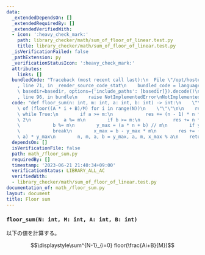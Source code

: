 ```yaml
---
data:
  _extendedDependsOn: []
  _extendedRequiredBy: []
  _extendedVerifiedWith:
  - icon: ':heavy_check_mark:'
    path: library_checker/math/sum_of_floor_of_linear.test.py
    title: library_checker/math/sum_of_floor_of_linear.test.py
  _isVerificationFailed: false
  _pathExtension: py
  _verificationStatusIcon: ':heavy_check_mark:'
  attributes:
    links: []
  bundledCode: "Traceback (most recent call last):\n  File \"/opt/hostedtoolcache/PyPy/3.7.13/x64/site-packages/onlinejudge_verify/documentation/build.py\"\
    , line 71, in _render_source_code_stat\n    bundled_code = language.bundle(stat.path,\
    \ basedir=basedir, options={'include_paths': [basedir]}).decode()\n  File \"/opt/hostedtoolcache/PyPy/3.7.13/x64/site-packages/onlinejudge_verify/languages/python.py\"\
    , line 96, in bundle\n    raise NotImplementedError\nNotImplementedError\n"
  code: "def floor_sum(n: int, m: int, a: int, b: int) -> int:\n    \"\"\"\n    Sum\
    \ of (floor((A * i + B)/M) for i in range(N))\n    \"\"\"\n\n    res = 0\n   \
    \ while True:\n        if a >= m:\n            res += (n - 1) * n * (a // m) //\
    \ 2\n            a %= m\n        if b >= m:\n            res += n * (b // m)\n\
    \            b %= m\n        y_max = (a * n + b) // m\n        if y_max == 0:\n\
    \            break\n        x_max = b - y_max * m\n        res += (n + x_max //\
    \ a) * y_max\n        n, m, a, b = y_max, a, m, x_max % a\n    return res\n"
  dependsOn: []
  isVerificationFile: false
  path: math_/floor_sum.py
  requiredBy: []
  timestamp: '2023-06-21 21:40:34+09:00'
  verificationStatus: LIBRARY_ALL_AC
  verifiedWith:
  - library_checker/math/sum_of_floor_of_linear.test.py
documentation_of: math_/floor_sum.py
layout: document
title: Floor sum
---
```


### `floor_sum(N: int, M: int, A: int, B: int)`

以下の値を計算する。

$$\displaystyle\sum^{N-1}_{i=0} floor(\frac{Ai+B}{M})$$
